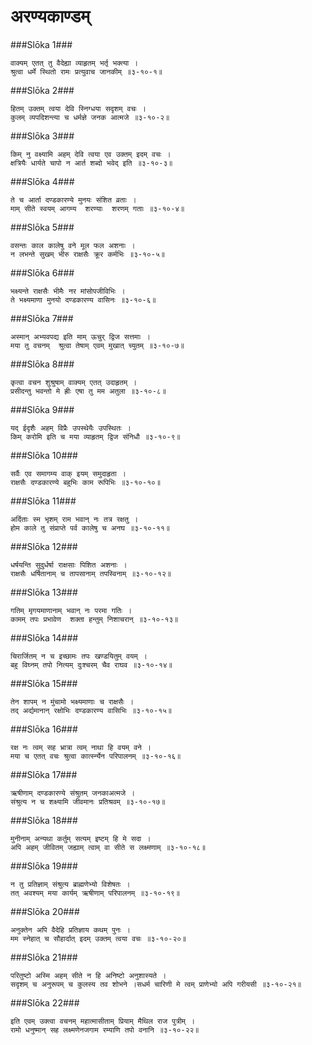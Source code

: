 अरण्यकाण्डम्
===============================


###Slōka 1###


    वाक्यम् एतत् तु वैदेह्या व्याहृतम् भर्तृ भक्त्या ।
    श्रुत्वा धर्मे स्थितो रामः प्रत्युवाच जानकीम् ॥३-१०-१॥


###Slōka 2###


    हितम् उक्तम् त्वया देवि स्निग्धया सदृशम् वचः ।
    कुलम् व्यपदिशन्त्या च धर्मज्ञे जनक आत्मजे ॥३-१०-२॥


###Slōka 3###


    किम् नु वक्ष्यामि अहम् देवि त्वया एव उक्तम् इदम् वचः ।
    क्षत्रियैः धार्यते चापो न आर्त शब्दो भवेद् इति ॥३-१०-३॥


###Slōka 4###


    ते च आर्ता दण्डकारण्ये मुनयः संशित व्रताः ।
    माम् सीते स्वयम् आगम्य  शरण्याः  शरणम् गताः ॥३-१०-४॥


###Slōka 5###


    वसन्तः काल कालेषु वने मूल फल अशनाः ।
    न लभन्ते सुखम् भीरु राक्षसैः क्रूर कर्मभिः ॥३-१०-५॥


###Slōka 6###


    भक्ष्यन्ते राक्षसैः भीमैः नर मांसोपजीविभिः ।
    ते भक्ष्यमाणा मुनयो दण्डकारण्य वासिनः ॥३-१०-६॥


###Slōka 7###


    अस्मान् अभ्यवपद्य इति माम् ऊचुर् द्विज सत्तमाः ।
    मया तु वचनम्  श्रुत्वा तेषाम् एवम् मुखात् च्युतम् ॥३-१०-७॥


###Slōka 8###


    कृत्वा वचन शुश्रुषाम् वाक्यम् एतत् उदाहृतम् ।
    प्रसीदन्तु भवन्तो मे ह्रीः एषा तु मम अतुला ॥३-१०-८॥


###Slōka 9###


    यद् ईदृशैः अहम् विप्रैः उपस्थेयैः उपस्थितः ।
    किम् करोमि इति च मया व्याहृतम् द्विज संनिधौ ॥३-१०-९॥


###Slōka 10###


    सर्वैः एव समागम्य वाक् इयम् समुदाहृता ।
    राक्षसैः दण्डकारण्ये बहुभिः काम रूपिभिः ॥३-१०-१०॥


###Slōka 11###


    अर्दिताः स्म भृशम् राम भवान् नः तत्र रक्षतु ।
    होम काले तु संप्राप्ते पर्व कालेषु च अनघ ॥३-१०-११॥


###Slōka 12###


    धर्षयन्ति सुदुर्धर्षा राक्षसाः पिशित अशनाः ।
    राक्षसैः धर्षितानाम् च तापसानाम् तपस्विनाम् ॥३-१०-१२॥


###Slōka 13###


    गतिम् मृगयमाणानाम् भवान् नः परमा गतिः ।
    कामम् तपः प्रभावेण  शक्ता हन्तुम् निशाचरान् ॥३-१०-१३॥


###Slōka 14###


    चिरार्जितम् न च इच्छामः तपः खण्डयितुम् वयम् ।
    बहु विघ्नम् तपो नित्यम् दुःश्चरम् चैव राघव ॥३-१०-१४॥


###Slōka 15###


    तेन शापम् न मुंचामो भक्ष्यमाणाः च राक्षसैः ।
    तद् अर्द्यमानान् रक्षोभिः दण्डकारण्य वासिभिः ॥३-१०-१५॥


###Slōka 16###


    रक्ष नः त्वम् सह भ्रात्रा त्वम् नाथा हि वयम् वने ।
    मया च एतत् वचः श्रुत्वा कार्त्स्न्येन परिपालनम् ॥३-१०-१६॥


###Slōka 17###


    ऋषीणाम् दण्डकारण्ये संश्रुतम् जनकाअत्मजे ।
    संश्रुत्य न च शक्ष्यामि जीवमानः प्रतिश्रवम् ॥३-१०-१७॥


###Slōka 18###


    मुनीनाम् अन्यथा कर्तुम् सत्यम् इष्टम् हि मे सदा ।
    अपि अहम् जीवितम् जह्याम् त्वाम् वा सीते स लक्ष्मणाम् ॥३-१०-१८॥


###Slōka 19###


    न तु प्रतिज्ञाम् संश्रुत्य ब्राह्मणेभ्यो विशेषतः ।
    तत् अवश्यम् मया कार्यम् ऋषीणाम् परिपालनम् ॥३-१०-१९॥


###Slōka 20###


    अनुक्तेन अपि वैदेहि प्रतिज्ञाय कथम् पुनः ।
    मम स्नेहात् च सौहार्दात् इदम् उक्तम् त्वया वचः ॥३-१०-२०॥


###Slōka 21###


    परितुष्टो अस्मि अहम् सीते न हि अनिष्टो अनुशास्यते ।
    सदृशम् च अनुरूपम् च कुलस्य तव शोभने ।सधर्म चारिणी मे त्वम् प्राणेभ्यो अपि गरीयसी ॥३-१०-२१॥


###Slōka 22###


    इति एवम् उक्त्वा वचनम् महात्मासीताम् प्रियाम् मैथिल राज पुत्रीम् ।
    रामो धनुष्मान् सह लक्ष्मणेनजगाम रम्याणि तपो वनानि ॥३-१०-२२॥


